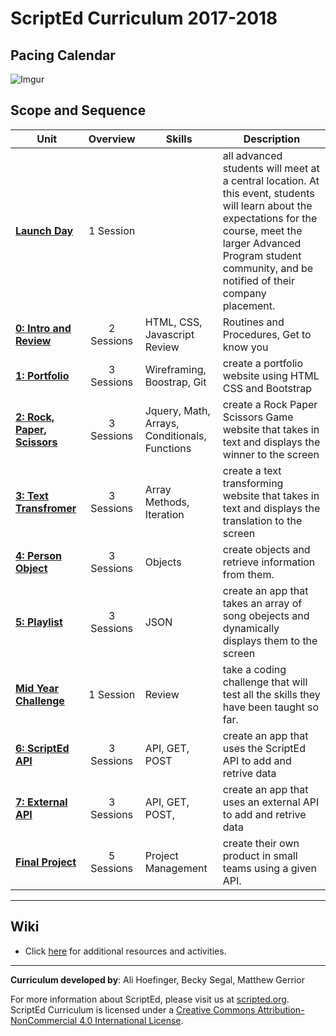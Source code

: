 # ScriptEd Curriculum 2017-2018

## Pacing Calendar
![Imgur](http://i.imgur.com/8LibL1t.png)

## Scope and Sequence

| Unit  | Overview | Skills | Description|
|-------|:-------:|------|------|
| [**Launch Day**](units/launch) | 1 Session |  | all advanced students will meet at a central location. At this event, students will learn about the expectations for the course, meet the larger Advanced Program student community, and be notified of their company placement.|
| [**0: Intro and Review**](units/unit0)|2 Sessions | HTML, CSS, Javascript Review | Routines and Procedures, Get to know you |
| [**1: Portfolio**](units/unit1) | 3 Sessions | Wireframing, Boostrap, Git  | create a portfolio website using HTML CSS and Bootstrap |
| [**2: Rock, Paper, Scissors**](units/unit2) | 3 Sessions | Jquery, Math, Arrays, Conditionals, Functions |create a Rock Paper Scissors Game website that takes in text and displays the winner to the screen|
| [**3: Text Transfromer**](units/5-JSobjects) | 3 Sessions | Array Methods, Iteration |create a text transforming website that takes in text and displays the translation to the screen|
| [**4: Person Object**](units/5-JSobjects) | 3 Sessions | Objects | create objects and retrieve information from them. |
| [**5: Playlist**](units/6-giphyAPI) | 3 Sessions | JSON | create an app that takes an array of song obejects and dynamically displays them to the screen|
| [**Mid Year Challenge**](units/midYearChallenge) | 1 Session | Review | take a coding challenge that will test all the skills they have been taught so far.|
| [**6: ScriptEd  API**](units/7-openWeatherAPI) | 3 Sessions | API, GET, POST | create an app that uses the ScriptEd API to add and retrive data |
| [**7: External API**](units/opt-FoursquareAPI)| 3 Sessions | API, GET, POST, | create an app that uses an external API to add and retrive data|
| [**Final Project**](units/9-entrepreneur) | 5 Sessions | Project Management | create their own product in small teams using a given API. |

----
## Wiki

* Click [here](https://github.com/ScriptEdcurriculum/curriculum17-18/wiki/2:-Advanced) for additional resources and activities.

----
**Curriculum developed by**: Ali Hoefinger, Becky Segal, Matthew Gerrior

For more information about ScriptEd, please visit us at [scripted.org](https://www.scripted.org). 
<br>
ScriptEd Curriculum is licensed under a <a rel="license" href="http://creativecommons.org/licenses/by-nc/4.0/">Creative Commons Attribution-NonCommercial 4.0 International License</a>. 
